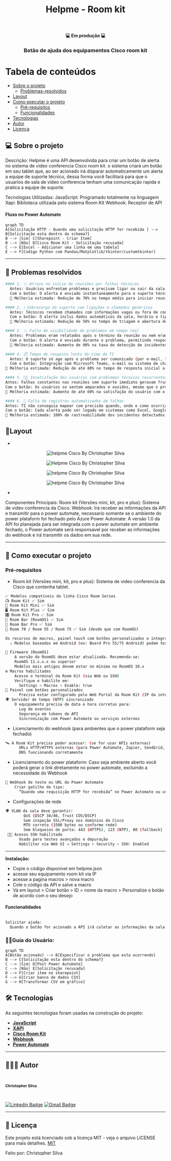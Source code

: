 <h1 align="center">Helpme - Room kit</h1>			
<br>
<h4 align="center"> 💻 Em produção 💻 </h4>
<h3 align="center">Botão de ajuda dos equipamentos Cisco room kit</h3>

Tabela de conteúdos
=================
<!--ts-->
   * [Sobre o projeto](#-sobre-o-projeto)
     * [Problemas-resolvidos](#-problemas-resolvidos)
   * [Layout](#-layout)
   * [Como executar o projeto](#-como-executar-o-projeto)
     * [Pré-requisitos](#pré-requisitos)
     * [Funcionalidades](#funcionalidades)
   * [Tecnologias](#-tecnologias)
   * [Autor](#-autor)
   * [Licença](#-licença)
<!--te-->
## 💻 Sobre o projeto 

Descrição:
Helpme é uma API desenvolvida para criar um botão de alerta no sistema de video conferencia Cisco room kit. o sistema criará um botão em seu tablet que, ao ser acionado irá disparar automaticamente um alerta a equipe de suporte técnico, dessa forma você facilitará para que o usuarios de sala de video conferencia tenham uma comunicação rapida e pratica a equipe de suporte.

Tecnologias Utilizadas:
JavaScript: Programado totalmente na linguagem
Xapi: Biblioteca utilizada pelo sistema Room Kit
Webhook: Receptor de API
 #### Fluxo no Power Automate
```mermaid
graph TD
A[Solicitação HTTP - Quando uma solicitação HTTP for recebida ] --> B{Solicitação esta dentro do schema?}
B --> |Sim| C[Sharepoint - Criar Item]
B --> |Não| D[Cisco Room Kit - Solicitação recusada]
C --> E[Excel - Adicionar uma linha em uma tabela]
E --> F[Codigo Python com Pandas/Matplotlib/tkinter/customtkinter]
```
---

## 🚧 Problemas resolvidos

```bash
#### 1. 📉 Atraso no início de reuniões por falhas técnicas
  Antes: Usuários enfrentam problemas e precisam ligar ou sair da sala para buscar ajuda.
  Com o botão: O alerta é enviado instantaneamente para o suporte técnico.
  🔺 Melhoria estimada: Redução de 70% no tempo médio para iniciar reuniões com falha técnica.
```
```bash
#### 2. 📞 Sobrecarga do suporte com ligações e chamados genéricos
  Antes: Técnicos recebem chamados com informações vagas ou fora de contexto.
  Com o botão: O alerta inclui dados automáticos da sala, horário e tipo de evento, agilizando o diagnóstico.
  🔺 Melhoria estimada: Redução de 50% no tempo de triagem e abertura de chamado.
```
```bash
#### 3. 📉 Falta de visibilidade de problemas em tempo real
  Antes: Problemas eram relatados após o término da reunião ou nem eram reportados.
  Com o botão: O alerta é enviado durante o problema, permitindo resposta imediata ou coleta de logs em tempo real.
  🔺 Melhoria estimada: Aumento de 90% na taxa de detecção de incidentes em tempo real.
```
```bash
#### 4. ⏱️ Tempo de resposta lento do time de TI
  Antes: O suporte só age após o problema ser comunicado (por e-mail, telefone ou WhatsApp).
  Com o botão: Integração com Microsoft Teams, e-mail ou sistema de chamados garante ação em segundos.
🔺 Melhoria estimada: Redução de até 80% no tempo de resposta inicial a incidentes críticos.
```
```bash
#### 5. 🧑‍💼 Insatisfação dos usuários com problemas técnicos recorrentes
Antes: Falhas constantes nas reuniões sem suporte imediato geravam frustração.
Com o botão: Os usuários se sentem amparados e ouvidos, mesmo que o problema não seja resolvido na hora.
🔺 Melhoria estimada: Aumento de até 60% na satisfação do usuário com o suporte técnico.
```
```bash
#### 6. 🧾 Falta de registros automatizados de falhas
Antes: TI não conseguia mapear com precisão quando, onde e como ocorriam as falhas.
Com o botão: Cada alerta pode ser logado em sistemas como Excel, Google Sheets, Power BI, etc.
🔺 Melhoria estimada: 100% de rastreabilidade dos incidentes detectados via botão.
```

## 🎨Layout

-
<p align="center" style="display: flex; align-items: flex-start; justify-content: center;">
<img alt="helpme Cisco By Christopher Silva" title="#helpme-Cisco" src="https://i.pinimg.com/1200x/48/6a/7f/486a7f3257d377ca4a07a0d9f2f7fab8.jpg"/> </p>

<p align="center" style="display: flex; align-items: flex-start; justify-content: center;">
<img alt="Helpme Cisco By Christopher Silva" title="#helpme-Cisco" src="https://i.pinimg.com/1200x/97/fb/bd/97fbbd99069f4c3827d0cbed77bc5402.jpg"/> </p>

<p align="center" style="display: flex; align-items: flex-start; justify-content: center;">
<img alt="helpme Cisco By Christopher Silva" title="#helpme-Cisco" src="https://i.pinimg.com/736x/47/c0/ff/47c0ff1c74c3b5062ed0e667e5cef7db.jpg"/> </p>

<p align="center" style="display: flex; align-items: flex-start; justify-content: center;">
<img alt="helpme Cisco By Christopher Silva" title="#helpme-Cisco" src="https://i.pinimg.com/1200x/9e/9a/fc/9e9afc087cf4b229ae2aec33b71fa2a0.jpg"/> </p>

- 

Componentes Principais:
Room kit (Versões mini, kit, pro e plus): Sistema de video conferencia da Cisco.
Webhook: Irá receber as informações da API e transmitir para o power automate, necessario somente se o ambiente do power plataform for fechado pelo Azure
Power Automate: A versão 1.0 da API foi planejada para ser integrada com o power automate em ambiente fechado, o Power automate será responsavel por receber as informações do webhook e irá transmitir os dados em sua rede.

---

## 🚀 Como executar o projeto

### Pré-requisitos

- Room kit (Versões mini, kit, pro e plus): Sistema de video conferencia da Cisco que contenha tablet.
```bash
✅ Modelos compatíveis da linha Cisco Room Series
📺 Room Kit ✅ Sim
🎥 Room Kit Mini ✅ Sim
🖥️ Room Kit Plus ✅ Sim
🎛️ Room Kit Pro ✅ Sim
🧠 Room Bar (RoomOS) ✅ Sim
🧠 Room Bar Pro ✅ Sim
🧠 Room 70 / Room 55 / Room 75 ✅ Sim (desde que com RoomOS)

Os recursos de macros, painel touch com botões personalizados e integração via xAPI estão disponíveis nos seguintes equipamentos:
  ⚠️ Modelos baseados em Android (ex: Board Pro 55/75 Android) podem ter limitações no suporte a macros e painéis personalizados.

📡 Firmware (RoomOS)
    A versão do RoomOS deve estar atualizada. Recomenda-se: 
    RoomOS 11.x.x.x ou superior
    Modelos mais antigos devem estar no mínimo no RoomOS 10.x
⚙️ Macros habilitadas
    Acesse o terminal da Room Kit (via Web ou SSH)
    Verifique e habilite em:
      Settings > Macros > Enable: true
🔧 Painel com botões personalizados
      Precisa estar configurado pelo Web Portal da Room Kit (IP da interface de admin) Ou carregado via código JSON no endpoint /web/UXConfiguration/Panel
🌍 Servidor de tempo (NTP) sincronizado
    O equipamento precisa de data e hora corretas para:
      Log de eventos
      Segurança em tokens de API
      Sincronização com Power Automate ou serviços externos
```

- Licenciamento do webhook (para ambientes que o power plataform seja fechado)
```bash
🛰️ A Room Kit precisa poder acessar: (se for usar APIs externas)
      URLs HTTP/HTTPS externas (para Power Automate, Zapier, SendGrid, etc)
      DNS funcionando corretamente
```

- Licenciamento do power plataform: Caso seja ambiente aberto você poderá gerar o link diretamente no power automate, excluindo a necessidade do Webhook
```bash
🧾 Webhook de teste ou URL do Power Automate
    Criar gatilho do tipo:
      “Quando uma requisição HTTP for recebida” no Power Automate ou usar uma API pública temporária (Webhook.site, RequestBin, etc)
```

- Configurações de rede
```bash
🌍 VLAN da sala deve garantir:
        QoS (DSCP 34/46, Trust COS/DSCP)
        Sem inspeção SSL/Proxy nos domínios da Cisco
        MTU correta (1500 bytes ou conforme rede)
        Sem bloqueios de porta: 443 (HTTPS), 123 (NTP), 80 (fallback)
 🧑‍💻 Acesso SSH habilitado
      Usado para testes avançados e depuração
      Habilitar via Web UI → Settings > Security > SSH: Enabled
```
---
  
<b>Instalação:</b>

- Copie o código disponivel em helpme.json
- acesse seu equipamento room kit via IP
- acesse a pagina macros > nova macro
- Cole o código da API e salve a macro
- Vá em layout > Criar botão > ID = nome da macro > Personalize o botão de acordo com o seu desejo

#### Funcionalidades

```bash

Solicitar ajuda:
  Quando o botão for acionado a API irá coletar as informações da sala salvas previamente e transferir para o power automate via webhook, iniciando o fluxo que irá destinar o contato com a equipe técnica.

```

### 🧑‍💻Guia do Usuário:

```mermaid
graph TD
A[Botão acionado] --> B[Expecificar o problema que esta ocorrendo]
B --> C{Solicitação esta dentro do schema?}
C --> |Sim| D[Post Power Automate]
C --> |Não| E[Solicitação recusada]
D --> F[Criar item no sharepoint]
F --> G[Criar banco de dados CSV]
G --> H[Transformar CSV em gráfico]
```

## 🛠 Tecnologias

As seguintes tecnologias foram usadas na construção do projeto:

-   **[JavaScript](https://developer.mozilla.org/pt-BR/docs/Web/JavaScript)**
-   **[XAPI](https://xapi.com/)**
-   **[Cisco Room Kit](https://www.cisco.com/c/en/us/support/collaboration-endpoints/spark-room-kit/model.html)**
-   **[Webhook](https://webhook.site/)**
-   **[Power Automate](https://www.microsoft.com/pt-br/power-platform/products/power-automate)**
---

## 🦸🏻‍♂️ Autor

 <br>
  <sub><b><p>Christopher Silva</p></b></sub></a>
 <br />

[![Linkedin Badge](https://img.shields.io/badge/-Christopher%20Silva-blue?style=flat-square&logo=Linkedin&logoColor=white&link=https://www.linkedin.com/in/chris-f-silva//)](https://www.linkedin.com/in/chris-f-silva/) 
[![Gmail Badge](https://img.shields.io/badge/-chrisspfc.silva@gmail.com-c14438?style=flat-square&logo=Gmail&logoColor=white&link=mailto:daniel.rodrigues.soarees@gmail.com)](mailto:chrisspfc.silva@gmail.com)

---

## 📝 Licença

Este projeto está licenciado sob a licença MIT - veja o arquivo LICENSE para mais detalhes. [MIT](./LICENSE)

Feito por: Christopher Silva
</div>

